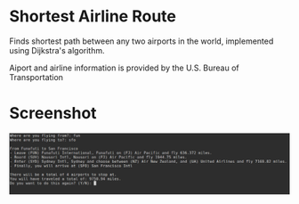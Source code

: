 # Shortest Airline Route
Finds shortest path between any two airports in the world, implemented using Dijkstra's algorithm.

Aiport and airline information is provided by the U.S. Bureau of Transportation

# Screenshot
![screenshot](screenshots/screenshot.png)


